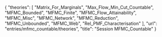 {
    "theories": [
        "Matrix_For_Marginals",
        "Max_Flow_Min_Cut_Countable",
        "MFMC_Bounded",
        "MFMC_Finite",
        "MFMC_Flow_Attainability",
        "MFMC_Misc",
        "MFMC_Network",
        "MFMC_Reduction",
        "MFMC_Unbounded",
        "MFMC_Web",
        "Rel_PMF_Characterisation"
    ],
    "url": "entries/mfmc_countable/theories",
    "title": "Session MFMC_Countable"
}